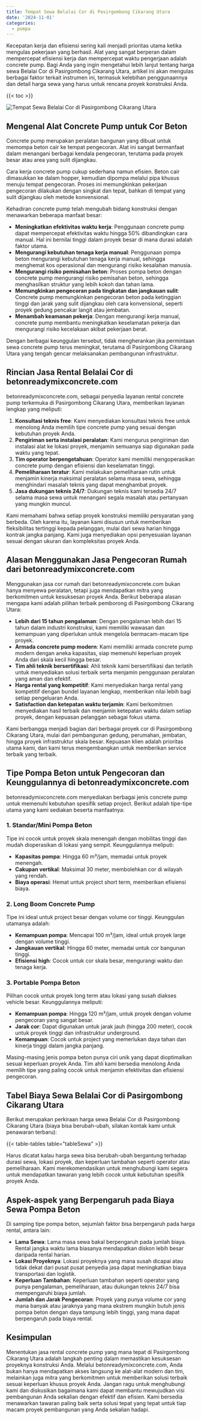 ```yaml
---
title: Tempat Sewa Belalai Cor di Pasirgombong Cikarang Utara
date: '2024-11-01'
categories:
  - pompa
---
```


Kecepatan kerja dan efisiensi sering kali menjadi prioritas utama ketika mengulas pekerjaan yang berhasil. Alat yang sangat berperan dalam mempercepat efisiensi kerja dan mempercepat waktu pengerjaan adalah concrete pump. Bagi Anda yang ingin mengetahui lebih lanjut tentang harga sewa Belalai Cor di Pasirgombong Cikarang Utara, artikel ini akan mengulas berbagai faktor terkait instrumen ini, termasuk kelebihan penggunaannya dan detail harga sewa yang harus untuk rencana proyek konstruksi Anda.

{{< toc >}}

![Tempat Sewa Belalai Cor di Pasirgombong Cikarang Utara](https://betoncor8.github.io/pump/concrete-pump%20(30).png)

## Mengenal Alat Concrete Pump untuk Cor Beton

Concrete pump merupakan peralatan bangunan yang dibuat untuk memompa beton cair ke tempat pengecoran. Alat ini sangat bermanfaat dalam menangani berbagai kendala pengecoran, terutama pada proyek besar atau area yang sulit dijangkau.

Cara kerja concrete pump cukup sederhana namun efisien. Beton cair dimasukkan ke dalam hopper, kemudian dipompa melalui pipa khusus menuju tempat pengecoran. Proses ini memungkinkan pekerjaan pengecoran dilakukan dengan singkat dan tepat, bahkan di tempat yang sulit dijangkau oleh metode konvensional.

Kehadiran concrete pump telah mengubah bidang konstruksi dengan menawarkan beberapa manfaat besar:

- **Meningkatkan efektivitas waktu kerja**: Penggunaan concrete pump dapat mempercepat efektivitas waktu hingga 50% dibandingkan cara manual. Hal ini bernilai tinggi dalam proyek besar di mana durasi adalah faktor utama.
- **Mengurangi kebutuhan tenaga kerja manual**: Penggunaan pompa beton mengurangi kebutuhan tenaga kerja manual, sehingga menghemat kos operasional dan mengurangi risiko kesalahan manusia.
- **Mengurangi risiko pemisahan beton**: Proses pompa beton dengan concrete pump mengurangi risiko pemisahan beton, sehingga menghasilkan struktur yang lebih kokoh dan tahan lama.
- **Memungkinkan pengecoran pada tingkatan dan jangkauan sulit**: Concrete pump memungkinkan pengecoran beton pada ketinggian tinggi dan jarak yang sulit dijangkau oleh cara konvensional, seperti proyek gedung pencakar langit atau jembatan.
- **Menambah keamanan pekerja**: Dengan mengurangi kerja manual, concrete pump membantu meningkatkan keselamatan pekerja dan mengurangi risiko kecelakaan akibat pekerjaan berat.

Dengan berbagai keunggulan tersebut, tidak mengherankan jika permintaan sewa concrete pump terus meningkat, terutama di Pasirgombong Cikarang Utara yang tengah gencar melaksanakan pembangunan infrastruktur.

## Rincian Jasa Rental Belalai Cor di betonreadymixconcrete.com

betonreadymixconcrete.com, sebagai penyedia layanan rental concrete pump terkemuka di Pasirgombong Cikarang Utara, memberikan layanan lengkap yang meliputi:

1. **Konsultasi teknis free**: Kami menyediakan konsultasi teknis free untuk menolong Anda memilih tipe concrete pump yang sesuai dengan kebutuhan proyek Anda.
2. **Pengiriman serta instalasi peralatan**: Kami mengurus pengiriman dan instalasi alat ke lokasi proyek, menjamin semuanya siap digunakan pada waktu yang tepat.
3. **Tim operator berpengetahuan**: Operator kami memiliki mengoperasikan concrete pump dengan efisiensi dan keselamatan tinggi.
4. **Pemeliharaan teratur**: Kami melakukan pemeliharaan rutin untuk menjamin kinerja maksimal peralatan selama masa sewa, sehingga menghindari masalah teknis yang dapat menghambat proyek.
5. **Jasa dukungan teknis 24/7**: Dukungan teknis kami tersedia 24/7 selama masa sewa untuk menangani segala masalah atau pertanyaan yang mungkin muncul.

Kami memahami bahwa setiap proyek konstruksi memiliki persyaratan yang berbeda. Oleh karena itu, layanan kami disusun untuk memberikan fleksibilitas tertinggi kepada pelanggan, mulai dari sewa harian hingga kontrak jangka panjang. Kami juga menyediakan opsi penyesuaian layanan sesuai dengan ukuran dan kompleksitas proyek Anda.

## Alasan Menggunakan Jasa Pengecoran Rumah dari betonreadymixconcrete.com

Menggunakan jasa cor rumah dari betonreadymixconcrete.com bukan hanya menyewa peralatan, tetapi juga mendapatkan mitra yang berkomitmen untuk kesuksesan proyek Anda. Berikut beberapa alasan mengapa kami adalah pilihan terbaik pemborong di Pasirgombong Cikarang Utara:

- **Lebih dari 15 tahun pengalaman**: Dengan pengalaman lebih dari 15 tahun dalam industri konstruksi, kami memiliki wawasan dan kemampuan yang diperlukan untuk mengelola bermacam-macam tipe proyek.
- **Armada concrete pump modern**: Kami memiliki armada concrete pump modern dengan aneka kapasitas, siap memenuhi keperluan proyek Anda dari skala kecil hingga besar.
- **Tim ahli teknik bersertifikasi**: Ahli teknik kami bersertifikasi dan terlatih untuk menyediakan solusi terbaik serta menjamin penggunaan peralatan yang aman dan efektif.
- **Harga rental yang kompetitif**: Kami menyediakan harga rental yang kompetitif dengan bundel layanan lengkap, memberikan nilai lebih bagi setiap pengeluaran Anda.
- **Satisfaction dan ketepatan waktu terjamin**: Kami berkomitmen menyediakan hasil terbaik dan menjamin ketepatan waktu dalam setiap proyek, dengan kepuasan pelanggan sebagai fokus utama.

Kami berbangga menjadi bagian dari berbagai proyek cor di Pasirgombong Cikarang Utara, mulai dari pembangunan gedung, perumahan, jembatan, hingga proyek infrastruktur skala besar. Kepuasan klien adalah prioritas utama kami, dan kami terus mengembangkan untuk memberikan service terbaik yang terbaik.

## Tipe Pompa Beton untuk Pengecoran dan Keunggulannya di betonreadymixconcrete.com

betonreadymixconcrete.com menyediakan berbagai jenis concrete pump untuk memenuhi kebutuhan spesifik setiap project. Berikut adalah tipe-tipe utama yang kami sediakan beserta manfaatnya:

### 1\. Standar/Mini Pompa Beton

Tipe ini cocok untuk proyek skala menengah dengan mobilitas tinggi dan mudah dioperasikan di lokasi yang sempit. Keunggulannya meliputi:

- **Kapasitas pompa**: Hingga 60 m³/jam, memadai untuk proyek menengah.
- **Cakupan vertikal**: Maksimal 30 meter, membolehkan cor di wilayah yang rendah.
- **Biaya operasi**: Hemat untuk project short term, memberikan efisiensi biaya.

### 2\. Long Boom Concrete Pump

Tipe ini ideal untuk project besar dengan volume cor tinggi. Keunggulan utamanya adalah:

- **Kemampuan pompa**: Mencapai 100 m³/jam, ideal untuk proyek large dengan volume tinggi.
- **Jangkauan vertikal**: Hingga 60 meter, memadai untuk cor bangunan tinggi.
- **Efisiensi high**: Cocok untuk cor skala besar, mengurangi waktu dan tenaga kerja.

### 3\. Portable Pompa Beton

Pilihan cocok untuk proyek long term atau lokasi yang susah diakses vehicle besar. Keunggulannya meliputi:

- **Kemampuan pompa**: Hingga 120 m³/jam, untuk proyek dengan volume pengecoran yang sangat besar.
- **Jarak cor**: Dapat digunakan untuk jarak jauh (hingga 200 meter), cocok untuk proyek tinggi dan infrastruktur underground.
- **Kemampuan**: Cocok untuk project yang memerlukan daya tahan dan kinerja tinggi dalam jangka panjang.

Masing-masing jenis pompa beton punya ciri unik yang dapat dioptimalkan sesuai keperluan proyek Anda. Tim ahli kami bersedia menolong Anda memilih tipe yang paling cocok untuk menjamin efektivitas dan efisiensi pengecoran.

## Tabel Biaya Sewa Belalai Cor di Pasirgombong Cikarang Utara

Berikut merupakan perkiraan harga sewa Belalai Cor di Pasirgombong Cikarang Utara (biaya bisa berubah-ubah, silakan kontak kami untuk penawaran terbaru):

{{< table-tables table="tableSewa" >}}

Harus dicatat kalau harga sewa bisa berubah-ubah bergantung terhadap durasi sewa, lokasi proyek, dan keperluan tambahan seperti operator atau pemeliharaan. Kami merekomendasikan untuk menghubungi kami segera untuk mendapatkan tawaran yang lebih cocok untuk kebutuhan spesifik proyek Anda.

## Aspek-aspek yang Berpengaruh pada Biaya Sewa Pompa Beton

Di samping tipe pompa beton, sejumlah faktor bisa berpengaruh pada harga rental, antara lain:

- **Lama Sewa**: Lama masa sewa bakal berpengaruh pada jumlah biaya. Rental jangka waktu lama biasanya mendapatkan diskon lebih besar daripada rental harian.
- **Lokasi Proyeknya**: Lokasi proyeknya yang mana susah dicapai atau tidak dekat dari pusat pusat penyedia jasa dapat meningkatkan biaya transportasi dan logistik.
- **Keperluan Tambahan**: Keperluan tambahan seperti operator yang punya pengalaman, pemeliharaan, atau dukungan teknis 24/7 bisa mempengaruhi biaya jumlah.
- **Jumlah dan Jarak Pengecoran**: Proyek yang punya volume cor yang mana banyak atau jaraknya yang mana ekstrem mungkin butuh jenis pompa beton dengan daya tampung lebih tinggi, yang mana dapat berpengaruh pada biaya rental.

## Kesimpulan

Menentukan jasa rental concrete pump yang mana tepat di Pasirgombong Cikarang Utara adalah langkah penting dalam memastikan kesuksesan proyeknya konstruksi Anda. Melalui betonreadymixconcrete.com, Anda bukan hanya mendapatkan akses langsung ke alat-alat modern dan tim, melainkan juga mitra yang berkomitmen untuk memberikan solusi terbaik sesuai keperluan khusus proyek Anda. Jangan ragu untuk menghubungi kami dan diskusikan bagaimana kami dapat membantu mewujudkan visi pembangunan Anda sekalian dengan efektif dan efisien. Kami bersedia menawarkan tawaran paling baik serta solusi tepat yang tepat untuk tiap macam proyek pembangunan yang Anda sekalian hadapi.
